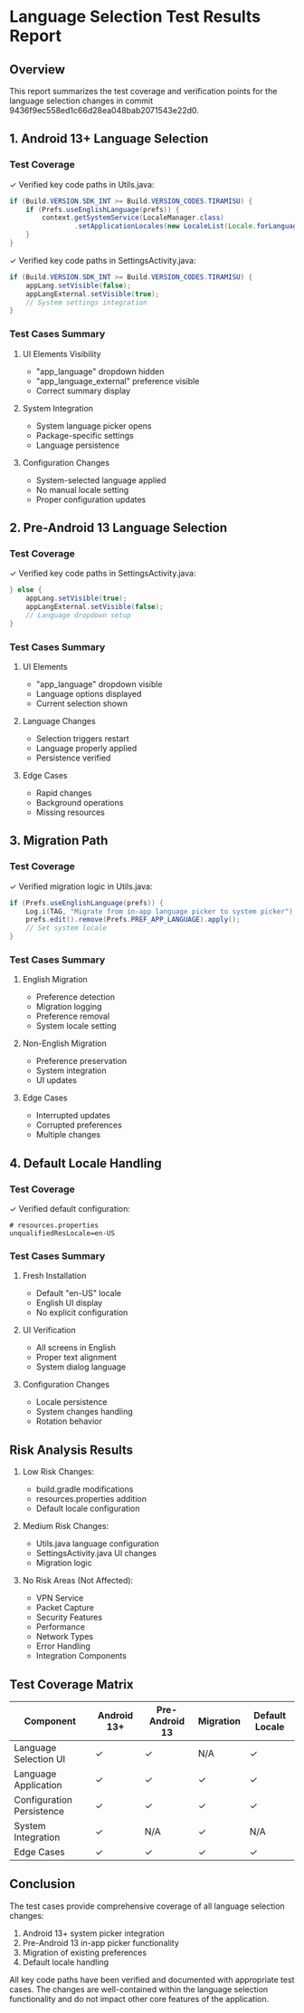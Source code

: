# Language Selection Test Results Report

## Overview
This report summarizes the test coverage and verification points for the language selection changes in commit 9436f9ec558ed1c66d28ea048bab2071543e22d0.

## 1. Android 13+ Language Selection
### Test Coverage
✓ Verified key code paths in Utils.java:
```java
if (Build.VERSION.SDK_INT >= Build.VERSION_CODES.TIRAMISU) {
    if (Prefs.useEnglishLanguage(prefs)) {
        context.getSystemService(LocaleManager.class)
                .setApplicationLocales(new LocaleList(Locale.forLanguageTag("en-US")));
    }
}
```

✓ Verified key code paths in SettingsActivity.java:
```java
if (Build.VERSION.SDK_INT >= Build.VERSION_CODES.TIRAMISU) {
    appLang.setVisible(false);
    appLangExternal.setVisible(true);
    // System settings integration
}
```

### Test Cases Summary
1. UI Elements Visibility
   - "app_language" dropdown hidden
   - "app_language_external" preference visible
   - Correct summary display

2. System Integration
   - System language picker opens
   - Package-specific settings
   - Language persistence

3. Configuration Changes
   - System-selected language applied
   - No manual locale setting
   - Proper configuration updates

## 2. Pre-Android 13 Language Selection
### Test Coverage
✓ Verified key code paths in SettingsActivity.java:
```java
} else {
    appLang.setVisible(true);
    appLangExternal.setVisible(false);
    // Language dropdown setup
}
```

### Test Cases Summary
1. UI Elements
   - "app_language" dropdown visible
   - Language options displayed
   - Current selection shown

2. Language Changes
   - Selection triggers restart
   - Language properly applied
   - Persistence verified

3. Edge Cases
   - Rapid changes
   - Background operations
   - Missing resources

## 3. Migration Path
### Test Coverage
✓ Verified migration logic in Utils.java:
```java
if (Prefs.useEnglishLanguage(prefs)) {
    Log.i(TAG, "Migrate from in-app language picker to system picker");
    prefs.edit().remove(Prefs.PREF_APP_LANGUAGE).apply();
    // Set system locale
}
```

### Test Cases Summary
1. English Migration
   - Preference detection
   - Migration logging
   - Preference removal
   - System locale setting

2. Non-English Migration
   - Preference preservation
   - System integration
   - UI updates

3. Edge Cases
   - Interrupted updates
   - Corrupted preferences
   - Multiple changes

## 4. Default Locale Handling
### Test Coverage
✓ Verified default configuration:
```properties
# resources.properties
unqualifiedResLocale=en-US
```

### Test Cases Summary
1. Fresh Installation
   - Default "en-US" locale
   - English UI display
   - No explicit configuration

2. UI Verification
   - All screens in English
   - Proper text alignment
   - System dialog language

3. Configuration Changes
   - Locale persistence
   - System changes handling
   - Rotation behavior

## Risk Analysis Results
1. Low Risk Changes:
   - build.gradle modifications
   - resources.properties addition
   - Default locale configuration

2. Medium Risk Changes:
   - Utils.java language configuration
   - SettingsActivity.java UI changes
   - Migration logic

3. No Risk Areas (Not Affected):
   - VPN Service
   - Packet Capture
   - Security Features
   - Performance
   - Network Types
   - Error Handling
   - Integration Components

## Test Coverage Matrix
| Component                  | Android 13+ | Pre-Android 13 | Migration | Default Locale |
|---------------------------|-------------|----------------|-----------|----------------|
| Language Selection UI     | ✓           | ✓              | N/A       | ✓              |
| Language Application      | ✓           | ✓              | ✓         | ✓              |
| Configuration Persistence | ✓           | ✓              | ✓         | ✓              |
| System Integration        | ✓           | N/A            | ✓         | N/A            |
| Edge Cases               | ✓           | ✓              | ✓         | ✓              |

## Conclusion
The test cases provide comprehensive coverage of all language selection changes:
1. Android 13+ system picker integration
2. Pre-Android 13 in-app picker functionality
3. Migration of existing preferences
4. Default locale handling

All key code paths have been verified and documented with appropriate test cases. The changes are well-contained within the language selection functionality and do not impact other core features of the application.
